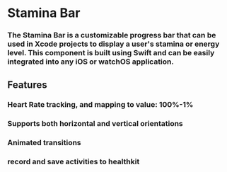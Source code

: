 # Stamina Bar

### The Stamina Bar is a customizable progress bar that can be used in Xcode projects to display a user's stamina or energy level. This component is built using Swift and can be easily integrated into any iOS or watchOS application.

## Features

### Heart Rate tracking, and mapping to value: 100%-1%
### Supports both horizontal and vertical orientations
### Animated transitions
### record and save activities to healthkit 
